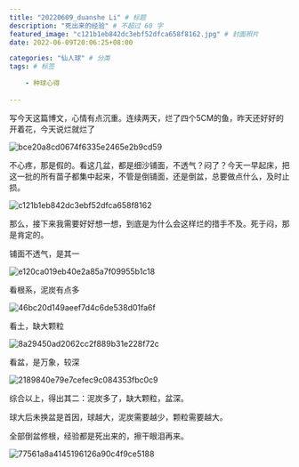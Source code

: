 ```yaml
---
title: "20220609_duanshe Li" # 标题
description: "死出来的经验" # 不超过 60 字
featured_image: "c121b1eb842dc3ebf52dfca658f8162.jpg" # 封面照片
date: 2022-06-09T20:06:25+08:00

categories: "仙人球" # 分类
tags: # 标签
    
    - 种球心得
    
---
```






写今天这篇博文，心情有点沉重。连续两天，烂了四个5CM的鱼，昨天还好好的开着花，今天说烂就烂了

![bce20a8cd0674f6335e2465e2b9cd59](bce20a8cd0674f6335e2465e2b9cd59.jpg)

不心疼，那是假的。看这几盆，都是细沙铺面，不透气？闷了？今天一早起床，把这一批的所有苗子都集中起来，不管是倒铺面，还是倒盆，总要做点什么，及时止损。

![c121b1eb842dc3ebf52dfca658f8162](c121b1eb842dc3ebf52dfca658f8162.jpg)

那么，接下来我需要好好想一想，到底是为什么会这样烂的措手不及。死于闷，那是肯定的。

铺面不透气，是其一

![e120ca019eb40e2a85a7f09955b1c18](e120ca019eb40e2a85a7f09955b1c18.jpg)

看根系，泥炭有点多

![46bc20d149aeef7d4c6de538d01fa6f](46bc20d149aeef7d4c6de538d01fa6f.jpg)

看土，缺大颗粒

![8a29450ad2062cc2f889b31e228f72c](8a29450ad2062cc2f889b31e228f72c.jpg)

看盆，是万象，较深

![2189840e79e7cefec9c084353fbc0c9](2189840e79e7cefec9c084353fbc0c9.jpg)

综合以上，得出其二：泥炭多了，缺大颗粒，盆深。

球大后未换盆是首因，球越大，泥炭需要越少，颗粒需要越大。

全部倒盆修根，经验都是死出来的，擦干眼泪再来。

![77561a8a4145196126a90c4f9ce5188](77561a8a4145196126a90c4f9ce5188.jpg)



​    
